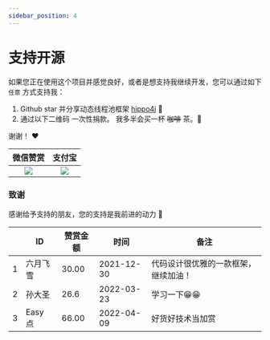 ```yaml
---
sidebar_position: 4
---
```



# 支持开源

如果您正在使用这个项目并感觉良好，或者是想支持我继续开发，您可以通过如下 `任意` 方式支持我：

1. Github star 并分享动态线程池框架 [hippo4j](https://github.com/longtai-cn/hippo4j) :rocket:
2. 通过以下二维码 一次性捐款。 我多半会买一杯 ~~咖啡~~ 茶。:tea:

谢谢！ :heart:

| 微信赞赏 | 支付宝 |
| :---: |  :---: |
| ![](https://images-machen.oss-cn-beijing.aliyuncs.com/IMG_6719_2.jpg?x-oss-process=image/resize,h_180,w_180) | ![](https://images-machen.oss-cn-beijing.aliyuncs.com/IMG_6720_3.jpg?x-oss-process=image/resize,h_180,w_180) |

### 致谢

感谢给予支持的朋友，您的支持是我前进的动力 🎉


|      | ID      | 赞赏金额 |  时间       | 备注                                 |
  | ---- | ------- | ---- | ---------- | ------------------------------------ |
| 1    | 六月飞雪 | 30.00   |  2021-12-30 | 代码设计很优雅的一款框架，继续加油！ |
| 2    | 孙大圣 | 26.6   |  2022-03-23 | 学习一下😁😁 |
| 3    | Easy 点 | 66.00   |  2022-04-09 | 好货好技术当加赏 |
